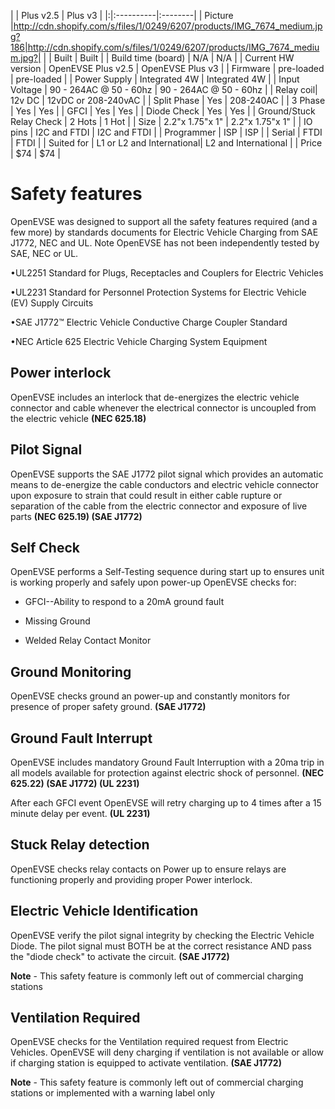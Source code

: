 | | Plus v2.5 | Plus v3 |
|:|:----------|:--------|
| Picture |http://cdn.shopify.com/s/files/1/0249/6207/products/IMG_7674_medium.jpg?186|http://cdn.shopify.com/s/files/1/0249/6207/products/IMG_7674_medium.jpg?|
| | Built     | Built   |
| Build time (board) | N/A       | N/A     |
| Current HW version | OpenEVSE Plus v2.5 | OpenEVSE Plus v3 |
| Firmware | pre-loaded | pre-loaded |
| Power Supply | Integrated 4W | Integrated 4W |
| Input Voltage | 90 - 264AC @ 50 - 60hz |  90 - 264AC @ 50 - 60hz |
| Relay coil| 12v DC    | 12vDC or 208-240vAC |
| Split Phase | Yes       | 208-240AC |
| 3 Phase | Yes       | Yes     |
| GFCI | Yes       | Yes     |
| Diode Check | Yes       | Yes     |
| Ground/Stuck Relay Check | 2 Hots    | 1 Hot   |
| Size | 2.2"x 1.75"x 1" | 2.2"x 1.75"x 1" |
| IO pins | I2C and FTDI | I2C and FTDI |
| Programmer | ISP       | ISP     |
| Serial |  FTDI     | FTDI    |
| Suited for | L1 or L2 and International| L2 and International |
| Price | $74       | $74     |

# Safety features #

OpenEVSE was designed to support all the safety features required (and a few more) by standards documents for Electric Vehicle Charging from SAE J1772, NEC and UL. Note OpenEVSE has not been independently tested by SAE, NEC or UL.

•UL2251 Standard for Plugs, Receptacles and Couplers for Electric Vehicles

•UL2231 Standard for Personnel Protection Systems for Electric Vehicle (EV) Supply Circuits

•SAE J1772™ Electric Vehicle Conductive Charge Coupler Standard

•NEC Article 625 Electric Vehicle Charging System Equipment


## Power interlock ##
OpenEVSE includes an interlock that de-energizes the electric vehicle connector and cable whenever the electrical connector is uncoupled from the electric vehicle **(NEC 625.18)**

## Pilot Signal ##
OpenEVSE supports the SAE J1772 pilot signal which provides an automatic means to de-energize the cable conductors and electric vehicle connector upon exposure to strain that could result in either cable rupture or separation of the cable from the electric connector and exposure of live parts **(NEC 625.19) (SAE J1772)**

## Self Check ##
OpenEVSE performs a Self-Testing sequence during start up to ensures unit is working properly and safely upon power-up OpenEVSE checks for:


  * GFCI--Ability to respond to a 20mA ground fault

  * Missing Ground

  * Welded Relay Contact Monitor


## Ground Monitoring ##

OpenEVSE checks ground an power-up and constantly monitors for presence of proper safety ground. **(SAE J1772)**

## Ground Fault Interrupt ##
OpenEVSE includes mandatory Ground Fault Interruption with a 20ma trip in all models available for protection against electric shock of personnel. **(NEC 625.22) (SAE J1772) (UL 2231)**

After each GFCI event OpenEVSE will retry charging up to 4 times after a 15 minute delay per event. **(UL 2231)**

## Stuck Relay detection ##
OpenEVSE checks relay contacts on Power up to ensure relays are functioning properly and providing proper Power interlock.

## Electric Vehicle Identification ##
OpenEVSE verify the pilot signal integrity by checking the Electric Vehicle Diode. The pilot signal must BOTH be at the correct resistance AND pass the "diode check" to activate the circuit. **(SAE J1772)**

**Note** - This safety feature is commonly left out of commercial charging stations

## Ventilation Required ##
OpenEVSE checks for the Ventilation required request from Electric Vehicles. OpenEVSE will deny charging if ventilation is not available or allow if charging station is equipped to activate ventilation. **(SAE J1772)**

**Note** - This safety feature is commonly left out of commercial charging stations or implemented with a warning label only
